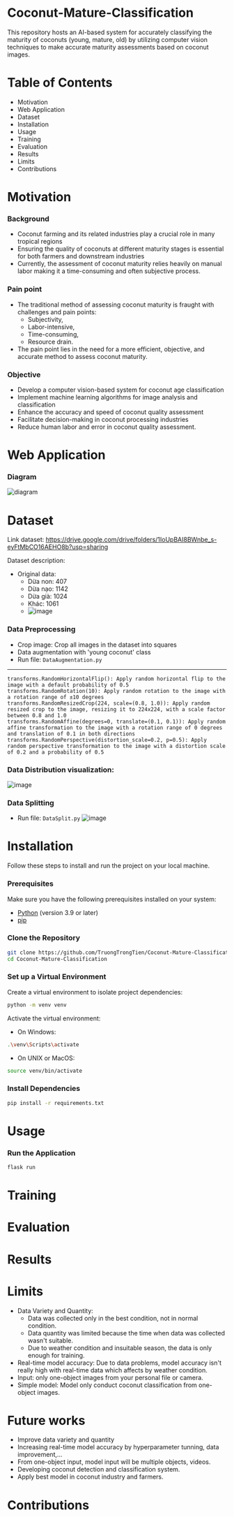 # Coconut-Mature-Classification
This repository hosts an AI-based system for accurately classifying the maturity of coconuts (young, mature, old) by utilizing computer vision techniques to make accurate maturity assessments based on coconut images.

# Table of Contents
* Motivation
* Web Application
* Dataset
* Installation
* Usage
* Training
* Evaluation
* Results
* Limits
* Contributions

# Motivation
### Background
* Coconut farming and its related industries play a crucial role in many tropical regions
* Ensuring the quality of coconuts at different maturity stages is essential for both farmers and downstream industries
* Currently, the assessment of coconut maturity relies heavily on manual labor making it a time-consuming and often subjective process.
    
### Pain point
* The traditional method of assessing coconut maturity is fraught with challenges and pain points:
  * Subjectivity,
  * Labor-intensive,
  * Time-consuming,
  * Resource drain.
* The pain point lies in the need for a more efficient, objective, and accurate method to assess coconut maturity.
    
### Objective
* Develop a computer vision-based system for coconut age classification
* Implement machine learning algorithms for image analysis and classification
* Enhance the accuracy and speed of coconut quality assessment 
* Facilitate decision-making in coconut processing industries
* Reduce human labor and error in coconut quality assessment.

# Web Application

### Diagram
![diagram](https://github.com/TruongTrongTien/Coconut-Mature-Classification/assets/121301557/63fd97c7-3290-44f0-a91e-ee75a751e360)

      
# Dataset
Link dataset: https://drive.google.com/drive/folders/1IoUpBAI8BWnbe_s-eyFtMbCO16AEHO8b?usp=sharing

Dataset description:
* Original data:
    * Dừa non: 407
    * Dừa nạo: 1142
    * Dừa già: 1024
    * Khác: 1061
    * ![image](https://github.com/TruongTrongTien/Coconut-Mature-Classification/assets/88047081/27f0c73a-cd22-42f1-9a3c-b9fb1b468213)


### Data Preprocessing
* Crop image: Crop all images in the dataset into squares
* Data augmentation with 'young coconut' class
* Run file: ``` DataAugmentation.py ```
------------------------------------
    transforms.RandomHorizontalFlip(): Apply random horizontal flip to the image with a default probability of 0.5
    transforms.RandomRotation(10): Apply random rotation to the image with a rotation range of ±10 degrees
    transforms.RandomResizedCrop(224, scale=(0.8, 1.0)): Apply random resized crop to the image, resizing it to 224x224, with a scale factor between 0.8 and 1.0
    transforms.RandomAffine(degrees=0, translate=(0.1, 0.1)): Apply random affine transformation to the image with a rotation range of 0 degrees and translation of 0.1 in both directions
    transforms.RandomPerspective(distortion_scale=0.2, p=0.5): Apply random perspective transformation to the image with a distortion scale of 0.2 and a probability of 0.5

### Data Distribution visualization:

![image](https://github.com/TruongTrongTien/Coconut-Mature-Classification/assets/88047081/d53e6bf2-72cb-4d99-99fd-f7f4241c7c48)

### Data Splitting
* Run file: ``` DataSplit.py ```
![image](https://github.com/TruongTrongTien/Coconut-Mature-Classification/assets/88047081/f92cd668-38c5-45be-9a97-2436b01308dc)


# Installation

Follow these steps to install and run the project on your local machine.
### Prerequisites
Make sure you have the following prerequisites installed on your system:
- [Python](https://www.python.org/) (version 3.9 or later)
- [pip](https://pip.pypa.io/en/stable/)
### Clone the Repository
```bash
git clone https://github.com/TruongTrongTien/Coconut-Mature-Classification.git
cd Coconut-Mature-Classification
```

### Set up a Virtual Environment
Create a virtual environment to isolate project dependencies:
```bash
python -m venv venv
```
Activate the virtual environment:
- On Windows:
```bash
.\venv\Scripts\activate
```

- On UNIX or MacOS:
```bash
source venv/bin/activate
```

### Install Dependencies 
```bash
pip install -r requirements.txt
```

# Usage

### Run the Application
```bash
flask run
```

# Training
# Evaluation
# Results
# Limits
* Data Variety and Quantity:
   * Data was collected only in the best condition, not in normal condition.
   * Data quantity was limited because the time when data was collected wasn't suitable.
   * Due to weather condition and insuitable season, the data is only enough for training. 
* Real-time model accuracy: Due to data problems, model accuracy isn't really high with real-time data which affects by weather condition.
* Input: only one-object images from your personal file or camera.
* Simple model: Model only conduct coconut classification from one-object images.

# Future works
* Improve data variety and quantity
* Increasing real-time model accuracy by hyperparameter tunning, data improvement,...
* From one-object input, model input will be multiple objects, videos.
* Developing coconut detection and classification system.
* Apply best model in coconut industry and farmers.
  
# Contributions
